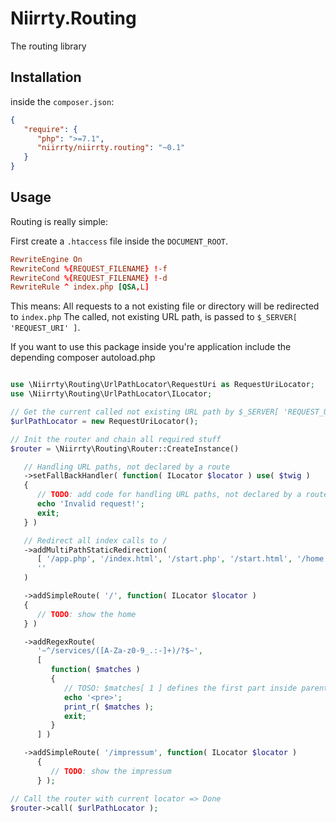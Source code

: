 # Niirrty.Routing

The routing library

## Installation

inside the `composer.json`:

```json
{
   "require": {
      "php": ">=7.1",
      "niirrty/niirrty.routing": "~0.1"
   }
}
```

## Usage

Routing is really simple:

First create a `.htaccess` file inside the `DOCUMENT_ROOT`.
 
```conf
RewriteEngine On
RewriteCond %{REQUEST_FILENAME} !-f
RewriteCond %{REQUEST_FILENAME} !-d
RewriteRule ^ index.php [QSA,L]
```

This means: All requests to a not existing file or directory will be redirected to `index.php`
The called, not existing URL path, is passed to `$_SERVER[ 'REQUEST_URI' ]`.
 
If you want to use this package inside you're application include the depending
composer autoload.php

```php

use \Niirrty\Routing\UrlPathLocator\RequestUri as RequestUriLocator;
use \Niirrty\Routing\UrlPathLocator\ILocator;

// Get the current called not existing URL path by $_SERVER[ 'REQUEST_URI' ]
$urlPathLocator = new RequestUriLocator();

// Init the router and chain all required stuff
$router = \Niirrty\Routing\Router::CreateInstance()

   // Handling URL paths, not declared by a route
   ->setFallBackHandler( function( ILocator $locator ) use( $twig )
   {
      // TODO: add code for handling URL paths, not declared by a route
      echo 'Invalid request!';
      exit;
   } )

   // Redirect all index calls to /
   ->addMultiPathStaticRedirection(
      [ '/app.php', '/index.html', '/start.php', '/start.html', '/home.php', '/start.html' ],
      ''
   )

   ->addSimpleRoute( '/', function( ILocator $locator )
   {
      // TODO: show the home
   } )

   ->addRegexRoute(
      '~^/services/([A-Za-z0-9_.:-]+)/?$~',
      [
         function( $matches )
         {
            // TOSO: $matches[ 1 ] defines the first part inside parenthesises, and so on
            echo '<pre>';
            print_r( $matches );
            exit;
         }
      ] )

   ->addSimpleRoute( '/impressum', function( ILocator $locator )
      {
         // TODO: show the impressum
      } );

// Call the router with current locator => Done
$router->call( $urlPathLocator );
```
